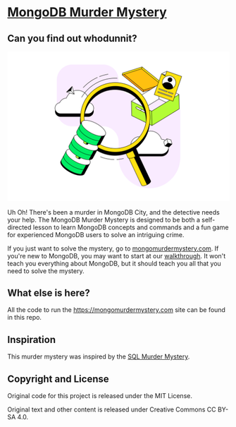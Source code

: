# [MongoDB Murder Mystery](https://mongomurdermystery.com)
## Can you find out whodunnit?

![Description of image](./app-frontend/murdermystery/src/assets/mdb-search.png)

Uh Oh! There's been a murder in MongoDB City, and the detective needs your help.  The MongoDB Murder Mystery is designed to be both a self-directed lesson to learn MongoDB concepts and commands and a fun game for experienced MongoDB users to solve an intriguing crime.

If you just want to solve the mystery, go to [mongomurdermystery.com](https://mongomurdermystery.com). If you're new to MongoDB, you may want to start at our [walkthrough](https://mongomurdermystery.com/walkthrough). It won't teach you everything about MongoDB, but it should teach you all that you need to solve the mystery.


## What else is here?
All the code to run the https://mongomurdermystery.com site can be found in this repo.

## Inspiration

This murder mystery was inspired by the [SQL Murder Mystery](https://github.com/NUKnightLab/sql-mysteries).

## Copyright and License
Original code for this project is released under the MIT License.

Original text and other content is released under Creative Commons CC BY-SA 4.0.
